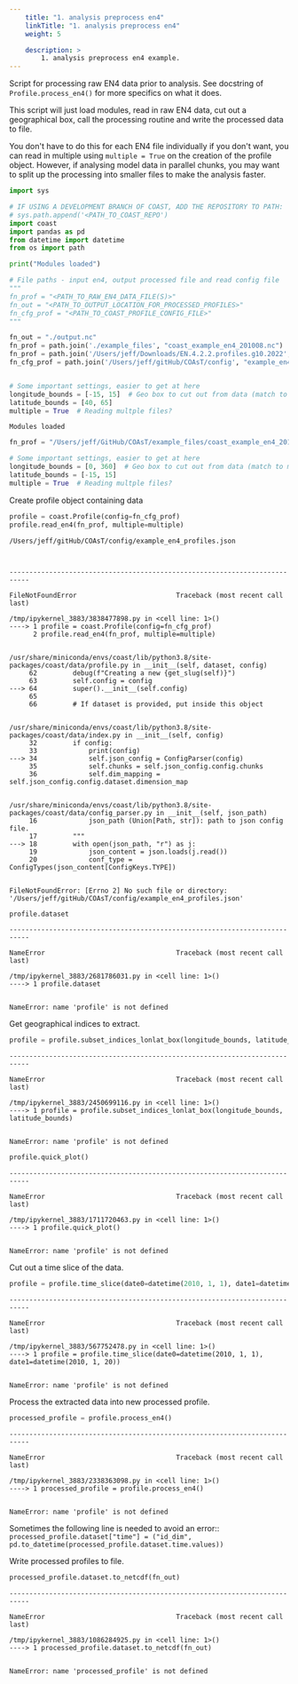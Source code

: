 ```yaml
---
    title: "1. analysis preprocess en4"
    linkTitle: "1. analysis preprocess en4"
    weight: 5

    description: >
        1. analysis preprocess en4 example.
---
```

Script for processing raw EN4 data prior to analysis.
See docstring of `Profile.process_en4()` for more specifics on what it does.

This script will just load modules, read in raw EN4 data, cut out a geographical box, call the processing routine and write the processed data to file.

You don't have to do this for each EN4 file individually if you don't want, you can read in multiple using `multiple = True` on the creation of the profile object. However, if analysing model data in parallel chunks, you may want to split up the processing into smaller files to make the analysis faster.


```python
import sys

# IF USING A DEVELOPMENT BRANCH OF COAST, ADD THE REPOSITORY TO PATH:
# sys.path.append('<PATH_TO_COAST_REPO')
import coast
import pandas as pd
from datetime import datetime
from os import path

print("Modules loaded")

# File paths - input en4, output processed file and read config file
"""
fn_prof = "<PATH_TO_RAW_EN4_DATA_FILE(S)>"
fn_out = "<PATH_TO_OUTPUT_LOCATION_FOR_PROCESSED_PROFILES>"
fn_cfg_prof = "<PATH_TO_COAST_PROFILE_CONFIG_FILE>"
"""

fn_out = "./output.nc"
fn_prof = path.join('./example_files', "coast_example_en4_201008.nc")
fn_prof = path.join('/Users/jeff/Downloads/EN.4.2.2.profiles.g10.2022', "EN.4.2.2.f.profiles.g10.2022*.nc")
fn_cfg_prof = path.join('/Users/jeff/gitHub/COAsT/config', "example_en4_profiles.json")


# Some important settings, easier to get at here
longitude_bounds = [-15, 15]  # Geo box to cut out from data (match to model)
latitude_bounds = [40, 65]
multiple = True  # Reading multple files?
```

    Modules loaded



```python
fn_prof = "/Users/jeff/GitHub/COAsT/example_files/coast_example_en4_201008.nc"
```


```python
# Some important settings, easier to get at here
longitude_bounds = [0, 360]  # Geo box to cut out from data (match to model)
latitude_bounds = [-15, 15]
multiple = True  # Reading multple files?
```

Create profile object containing data


```python
profile = coast.Profile(config=fn_cfg_prof)
profile.read_en4(fn_prof, multiple=multiple)
```

    /Users/jeff/gitHub/COAsT/config/example_en4_profiles.json



    ---------------------------------------------------------------------------

    FileNotFoundError                         Traceback (most recent call last)

    /tmp/ipykernel_3883/3838477898.py in <cell line: 1>()
    ----> 1 profile = coast.Profile(config=fn_cfg_prof)
          2 profile.read_en4(fn_prof, multiple=multiple)


    /usr/share/miniconda/envs/coast/lib/python3.8/site-packages/coast/data/profile.py in __init__(self, dataset, config)
         62         debug(f"Creating a new {get_slug(self)}")
         63         self.config = config
    ---> 64         super().__init__(self.config)
         65 
         66         # If dataset is provided, put inside this object


    /usr/share/miniconda/envs/coast/lib/python3.8/site-packages/coast/data/index.py in __init__(self, config)
         32         if config:
         33             print(config)
    ---> 34             self.json_config = ConfigParser(config)
         35             self.chunks = self.json_config.config.chunks
         36             self.dim_mapping = self.json_config.config.dataset.dimension_map


    /usr/share/miniconda/envs/coast/lib/python3.8/site-packages/coast/data/config_parser.py in __init__(self, json_path)
         16             json_path (Union[Path, str]): path to json config file.
         17         """
    ---> 18         with open(json_path, "r") as j:
         19             json_content = json.loads(j.read())
         20             conf_type = ConfigTypes(json_content[ConfigKeys.TYPE])


    FileNotFoundError: [Errno 2] No such file or directory: '/Users/jeff/gitHub/COAsT/config/example_en4_profiles.json'



```python
profile.dataset
```


    ---------------------------------------------------------------------------

    NameError                                 Traceback (most recent call last)

    /tmp/ipykernel_3883/2681786031.py in <cell line: 1>()
    ----> 1 profile.dataset
    

    NameError: name 'profile' is not defined


Get geographical indices to extract.


```python
profile = profile.subset_indices_lonlat_box(longitude_bounds, latitude_bounds)
```


    ---------------------------------------------------------------------------

    NameError                                 Traceback (most recent call last)

    /tmp/ipykernel_3883/2450699116.py in <cell line: 1>()
    ----> 1 profile = profile.subset_indices_lonlat_box(longitude_bounds, latitude_bounds)
    

    NameError: name 'profile' is not defined



```python
profile.quick_plot()
```


    ---------------------------------------------------------------------------

    NameError                                 Traceback (most recent call last)

    /tmp/ipykernel_3883/1711720463.py in <cell line: 1>()
    ----> 1 profile.quick_plot()
    

    NameError: name 'profile' is not defined


Cut out a time slice of the data.


```python
profile = profile.time_slice(date0=datetime(2010, 1, 1), date1=datetime(2010, 1, 20))
```


    ---------------------------------------------------------------------------

    NameError                                 Traceback (most recent call last)

    /tmp/ipykernel_3883/567752478.py in <cell line: 1>()
    ----> 1 profile = profile.time_slice(date0=datetime(2010, 1, 1), date1=datetime(2010, 1, 20))
    

    NameError: name 'profile' is not defined


Process the extracted data into new processed profile.


```python
processed_profile = profile.process_en4()
```


    ---------------------------------------------------------------------------

    NameError                                 Traceback (most recent call last)

    /tmp/ipykernel_3883/2338363098.py in <cell line: 1>()
    ----> 1 processed_profile = profile.process_en4()
    

    NameError: name 'profile' is not defined


Sometimes the following line is needed to avoid an error::  
`processed_profile.dataset["time"] = ("id_dim", pd.to_datetime(processed_profile.dataset.time.values))`

Write processed profiles to file.


```python
processed_profile.dataset.to_netcdf(fn_out)
```


    ---------------------------------------------------------------------------

    NameError                                 Traceback (most recent call last)

    /tmp/ipykernel_3883/1086284925.py in <cell line: 1>()
    ----> 1 processed_profile.dataset.to_netcdf(fn_out)
    

    NameError: name 'processed_profile' is not defined



```python

```
